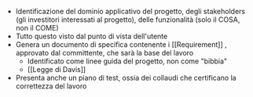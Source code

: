 - Identificazione del dominio applicativo del progetto, degli stakeholders (gli investitori interessati al progetto), delle funzionalità (solo il COSA, non il COME)
- Tutto questo visto dal punto di vista dell'utente
- Genera un documento di specifica contenente i [[Requirement]] , approvato dal committente, che sarà la base del lavoro
	- Identificato come linee guida del progetto, non come "bibbia"
	- [[Legge di Davis]]
- Presenta anche un piano di test, ossia dei collaudi che certificano la correttezza del lavoro
